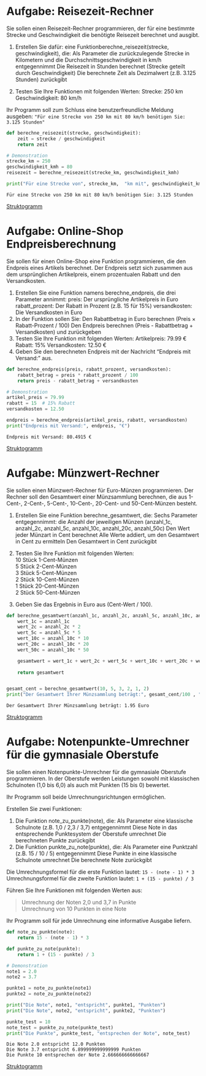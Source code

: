 # Aufgabe: Reisezeit-Rechner


Sie sollen einen Reisezeit-Rechner programmieren, der für eine bestimmte
Strecke und Geschwindigkeit die benötigte Reisezeit berechnet und
ausgibt.

1.  Erstellen Sie dafür: eine Funktionberechne_reisezeit(strecke,
    geschwindigkeit), die: Als Parameter die zurückzulegende Strecke in
    Kilometern und die Durchschnittsgeschwindigkeit in km/h
    entgegennimmt Die Reisezeit in Stunden berechnet (Strecke geteilt
    durch Geschwindigkeit) Die berechnete Zeit als Dezimalwert (z.B.
    3.125 Stunden) zurückgibt

2.  Testen Sie Ihre Funktionen mit folgenden Werten: Strecke: 250 km
    Geschwindigkeit: 80 km/h

Ihr Programm soll zum Schluss eine benutzerfreundliche Meldung ausgeben:
`"Für eine Strecke von 250 km mit 80 km/h benötigen Sie: 3.125 Stunden"`

``` python
def berechne_reisezeit(strecke, geschwindigkeit):
    zeit = strecke / geschwindigkeit
    return zeit

# Demonstration
strecke_km = 250
geschwindigkeit_kmh = 80
reisezeit = berechne_reisezeit(strecke_km, geschwindigkeit_kmh)

print("Für eine Strecke von", strecke_km,  "km mit", geschwindigkeit_kmh, "km/h", "benötigen Sie:", reisezeit, "Stunden")
```

    Für eine Strecke von 250 km mit 80 km/h benötigen Sie: 3.125 Stunden

[Struktogramm](Aufgaben-Funktionen-mit-Rueckgabewert_files/figure-html/cell-3-1-image.png)

# Aufgabe: Online-Shop Endpreisberechnung

Sie sollen für einen Online-Shop eine Funktion programmieren, die den
Endpreis eines Artikels berechnet. Der Endpreis setzt sich zusammen aus
dem ursprünglichen Artikelpreis, einem prozentualen Rabatt und den
Versandkosten.

1.  Erstellen Sie eine Funktion namens berechne_endpreis, die drei
    Parameter annimmt: preis: Der ursprüngliche Artikelpreis in Euro
    rabatt_prozent: Der Rabatt in Prozent (z.B. 15 für 15%)
    versandkosten: Die Versandkosten in Euro
2.  In der Funktion sollen Sie: Den Rabattbetrag in Euro berechnen
    (Preis × Rabatt-Prozent / 100) Den Endpreis berechnen (Preis -
    Rabattbetrag + Versandkosten) und zurückgeben
3.  Testen Sie Ihre Funktion mit folgenden Werten: Artikelpreis: 79.99 €
    Rabatt: 15% Versandkosten: 12.50 €
4.  Geben Sie den berechneten Endpreis mit der Nachricht “Endpreis mit
    Versand:” aus.

``` python
def berechne_endpreis(preis, rabatt_prozent, versandkosten):
    rabatt_betrag = preis * rabatt_prozent / 100
    return preis - rabatt_betrag + versandkosten

# Demonstration
artikel_preis = 79.99
rabatt = 15  # 15% Rabatt
versandkosten = 12.50

endpreis = berechne_endpreis(artikel_preis, rabatt, versandkosten)
print("Endpreis mit Versand:", endpreis, "€")
```

    Endpreis mit Versand: 80.4915 €

[Struktogramm](Aufgaben-Funktionen-mit-Rueckgabewert_files/figure-html/cell-6-1-image.png)

# Aufgabe: Münzwert-Rechner

Sie sollen einen Münzwert-Rechner für Euro-Münzen programmieren. Der
Rechner soll den Gesamtwert einer Münzsammlung berechnen, die aus
1-Cent-, 2-Cent-, 5-Cent-, 10-Cent-, 20-Cent- und 50-Cent-Münzen
besteht.

1.  Erstellen Sie eine Funktion berechne_gesamtwert, die: Sechs
    Parameter entgegennimmt: die Anzahl der jeweiligen Münzen
    (anzahl_1c, anzahl_2c, anzahl_5c, anzahl_10c, anzahl_20c,
    anzahl_50c) Den Wert jeder Münzart in Cent berechnet Alle Werte
    addiert, um den Gesamtwert in Cent zu ermitteln Den Gesamtwert in
    Cent zurückgibt

2.  Testen Sie Ihre Funktion mit folgenden Werten:  
    10 Stück 1-Cent-Münzen  
    5 Stück 2-Cent-Münzen  
    3 Stück 5-Cent-Münzen  
    2 Stück 10-Cent-Münzen  
    1 Stück 20-Cent-Münzen  
    2 Stück 50-Cent-Münzen

3.  Geben Sie das Ergebnis in Euro aus (Cent-Wert / 100).

``` python
def berechne_gesamtwert(anzahl_1c, anzahl_2c, anzahl_5c, anzahl_10c, anzahl_20c, anzahl_50c):
    wert_1c = anzahl_1c
    wert_2c = anzahl_2c * 2
    wert_5c = anzahl_5c * 5
    wert_10c = anzahl_10c * 10
    wert_20c = anzahl_10c * 20
    wert_50c = anzahl_10c * 50

    gesamtwert = wert_1c + wert_2c + wert_5c + wert_10c + wert_20c + wert_50c
    
    return gesamtwert


gesamt_cent = berechne_gesamtwert(10, 5, 3, 2, 1, 2)
print("Der Gesamtwert Ihrer Münzsammlung beträgt:", gesamt_cent/100 , "Euro")
```

    Der Gesamtwert Ihrer Münzsammlung beträgt: 1.95 Euro

[Struktogramm](Aufgaben-Funktionen-mit-Rueckgabewert_files/figure-html/cell-9-1-image.png)

# Aufgabe: Notenpunkte-Umrechner für die gymnasiale Oberstufe

Sie sollen einen Notenpunkte-Umrechner für die gymnasiale Oberstufe
programmieren. In der Oberstufe werden Leistungen sowohl mit klassischen
Schulnoten (1,0 bis 6,0) als auch mit Punkten (15 bis 0) bewertet.

Ihr Programm soll beide Umrechnungsrichtungen ermöglichen.

Erstellen Sie zwei Funktionen:

1.  Die Funktion note_zu_punkte(note), die: Als Parameter eine
    klassische Schulnote (z.B. 1,0 / 2,3 / 3,7) entgegennimmt Diese Note
    in das entsprechende Punktesystem der Oberstufe umrechnet Die
    berechneten Punkte zurückgibt
2.  Die Funktion punkte_zu_note(punkte), die: Als Parameter eine
    Punktzahl (z.B. 15 / 10 / 5) entgegennimmt Diese Punkte in eine
    klassische Schulnote umrechnet Die berechnete Note zurückgibt

Die Umrechnungsformel für die erste Funktion lautet:
`15 - (note - 1) * 3` Umrechnungsformel für die zweite Funktion lautet:
`1 + (15 - punkte) / 3`

Führen Sie Ihre Funktionen mit folgenden Werten aus:

> Umrechnung der Noten 2,0 und 3,7 in Punkte  
> Umrechnung von 10 Punkten in eine Note

Ihr Programm soll für jede Umrechnung eine informative Ausgabe liefern.

``` python
def note_zu_punkte(note):
    return 15 - (note - 1) * 3

def punkte_zu_note(punkte):
    return 1 + (15 - punkte) / 3

# Demonstration
note1 = 2.0
note2 = 3.7

punkte1 = note_zu_punkte(note1)
punkte2 = note_zu_punkte(note2)

print("Die Note", note1, "entspricht", punkte1, "Punkten")
print("Die Note", note2, "entspricht", punkte2, "Punkten")

punkte_test = 10
note_test = punkte_zu_note(punkte_test)
print("Die Punkte", punkte_test, "entsprechen der Note", note_test)
```

    Die Note 2.0 entspricht 12.0 Punkten
    Die Note 3.7 entspricht 6.899999999999999 Punkten
    Die Punkte 10 entsprechen der Note 2.666666666666667

[Struktogramm](Aufgaben-Funktionen-mit-Rueckgabewert_files/figure-html/cell-12-1-image.png)
